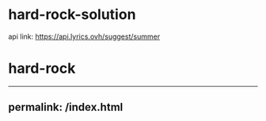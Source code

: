 # hard-rock-solution
api link: https://api.lyrics.ovh/suggest/summer
# hard-rock
---
permalink: /index.html
---
